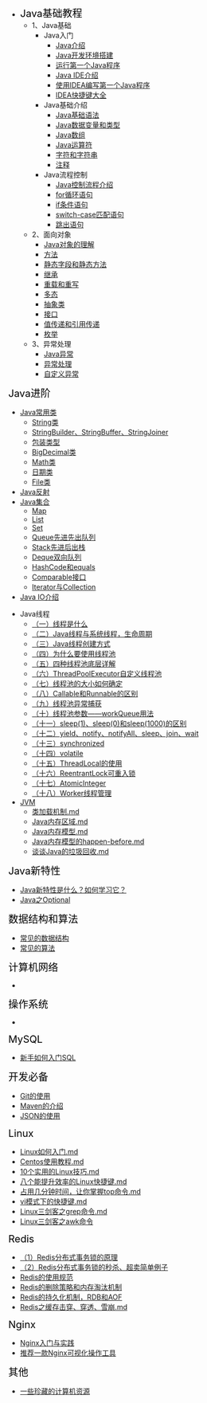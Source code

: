 * <font style="color:black;font-size:20px;font-weight:2px">Java基础教程</font>
    * 1、Java基础
      * Java入门
        * [Java介绍](articles\Java基础\Java入门\Java介绍.md)
        * [Java开发环境搭建](articles\Java基础\Java入门\安装Java运行环境.md)
        * [运行第一个Java程序](articles\Java基础\Java入门\运行第一个Java程序.md)
        * [Java IDE介绍](articles\Java基础\Java入门\JavaIDE介绍.md)
        * [使用IDEA编写第一个Java程序](articles\Java基础\Java入门\使用IDEA编写第一个Java程序.md) 
        * [IDEA快捷键大全](articles\Java基础\Java入门\IDEA快捷键.md) 
      * Java基础介绍
        * [Java基础语法](articles\Java基础\Java基础\1、Java基础语法.md)
        * [Java数据变量和类型](articles\Java基础\Java基础\2、Java数据变量和类型.md)
        * [Java数组](articles\Java基础\Java基础\3、Java数组.md)
        * [Java运算符](articles\Java基础\Java基础\4、Java运算符.md)
        * [字符和字符串](articles\Java基础\Java基础\5、字符和字符串.md)
        * [注释](articles\Java基础\Java基础\6、注释.md)
      * Java流程控制
        * [Java控制流程介绍](articles\Java基础\Java流程控制\6、Java控制流程.md)
        * [for循环语句](articles\Java基础\Java流程控制\循环语句.md)
        * [if条件语句](articles\Java基础\Java流程控制\条件语句.md)
        * [switch-case匹配语句](articles\Java基础\Java流程控制\switch-case匹配语句.md)
        * [跳出语句](articles\Java基础\Java流程控制\跳出语句.md)
    * 2、面向对象
        * [Java对象的理解](articles\面向对象\Head-Java对象的理解.md) 
        * [方法](articles\面向对象\1、方法.md)
        * [静态字段和静态方法](articles\面向对象\2、静态字段和静态方法.md)
        * [继承](articles\面向对象\3、继承.md)
        * [重载和重写](articles\面向对象\4、重载和重写.md)
        * [多态](articles\面向对象\5、多态.md)
        * [抽象类](articles\面向对象\6、抽象类.md)
        * [接口](articles\面向对象\7、接口.md)
        * [值传递和引用传递](articles\面向对象\8、值传递和引用传递.md)
        * [枚举](articles\面向对象\9、枚举.md)
    * 3、异常处理
        * [Java异常](articles\异常处理\1、Java异常.md)
        * [异常处理](articles\异常处理\2、异常处理.md)
        * [自定义异常](articles\异常处理\3、自定义异常.md)

<font style="color:black;font-size:20px;font-weight:2px">Java进阶</font>

* [Java常用类](articles\Java进阶\常用类\Java常用类.md)
  * [String类](articles\Java进阶\常用类\String.md)
  * [StringBuilder、StringBuffer、StringJoiner](articles\Java进阶\常用类\StringBuilder、StringBuffer、StringJoiner.md)
  * [包装类型](articles\Java进阶\常用类\包装类型.md)
  * [BigDecimal类](articles\Java进阶\常用类\BigDecimal.md)
  * [Math类](articles\Java进阶\常用类\Math类.md)
  * [日期类](articles\Java进阶\常用类\日期类.md)
  * [File类](articles\Java进阶\常用类\File类.md)
* [Java反射](articles\Java进阶\反射\Java反射.md)
* [Java集合](articles\Java进阶\集合\集合类的介绍.md)
  * [Map](articles\Java进阶\集合\Map.md)
  * [List](articles\Java进阶\集合\List.md)
  * [Set](articles\Java进阶\集合\Set.md)
  * [Queue先进先出队列](articles\Java进阶\集合\Queue.md) 
  * [Stack先进后出栈](articles\Java进阶\集合\Stack.md) 
  * [Deque双向队列](articles\Java进阶\集合\Deque.md) 
  * [HashCode和equals](articles\Java进阶\集合\HashCode和equals.md)
  * [Comparable接口](articles\Java进阶\集合\Comparable接口.md)
  * [Iterator与Collection](articles\Java进阶\集合\Iterator与Collection.md)
* [Java IO介绍](articles\Java进阶\IO\IO.md)

- Java线程
  - [（一）线程是什么](articles\Java线程\（一）线程是什么.md)
  - [（二）Java线程与系统线程，生命周期](articles\Java线程\（二）Java线程与系统线程，生命周期.md)
  - [（三）Java线程创建方式](articles\Java线程\（三）Java线程创建方式.md)
  - [（四）为什么要使用线程池](articles\Java线程\（四）为什么要使用线程池.md)
  - [（五）四种线程池底层详解](articles\Java线程\（五）四种线程池底层详解.md)
  - [（六）ThreadPoolExecutor自定义线程池](articles\Java线程\（六）ThreadPoolExecutor自定义线程池.md)
  - [（七）线程池的大小如何确定](articles\Java线程\（七）线程池的大小如何确定.md)
  - [（八）Callable和Runnable的区别](articles\Java线程\（八）Callable和Runnable的区别.md)
  - [（九）线程池异常捕获](articles\Java线程\（九）线程池异常捕获.md)
  - [（十）线程池参数——workQueue用法](articles\Java线程\（十）线程池参数——workQueue用法.md)
  - [（十一）sleep(1)、sleep(0)和sleep(1000)的区别](articles\Java线程\（十一）sleep(1)、sleep(0)和sleep(1000)的区别.md)
  - [（十二）yield、notify、notifyAll、sleep、join、wait](articles\Java线程\（十二）yield、notify、notifyAll、sleep、join、wait.md)
  - [（十三）synchronized](articles\Java线程\（十三）synchronized.md)
  - [（十四）volatile](articles\Java线程\（十四）volatile.md)
  - [（十五）ThreadLocal的使用](articles\Java线程\（十五）ThreadLocal的使用.md)
  - [（十六）ReentrantLock可重入锁](articles\Java线程\（十六）ReentrantLock可重入锁.md)
  -  [（十七）AtomicInteger](articles\Java线程\（十七）AtomicInteger.md) 
  -   [（十八）Worker线程管理](articles\Java线程\（十八）Worker线程管理.md) 
- [JVM](articles\JVM\JVM掌握的知识点.md) 
  -  [类加载机制.md](articles\JVM\类加载机制.md)
  -  [Java内存区域.md](articles\JVM\Java内存区域.md) 
  -  [Java内存模型.md](articles\JVM\Java内存模型.md) 
  -  [Java内存模型的happen-before.md](articles\JVM\Java内存模型的happen-before.md) 
  -  [谈谈Java的垃圾回收.md](articles\JVM\谈谈Java的垃圾回收.md) 

<font style="color:black;font-size:20px;font-weight:2px">Java新特性</font>

- [Java新特性是什么？如何学习它？](articles\Java新特性\Java8新特性.md)
- [Java之Optional](articles\Java新特性\Java8之Optional.md)  

<font style="color:black;font-size:20px;font-weight:2px">数据结构和算法</font>

-  [常见的数据结构](articles\数据结构与算法\常见的数据结构.md) 
-  [常见的算法](articles\数据结构与算法\常见的算法.md) 

<font style="color:black;font-size:20px;font-weight:2px">计算机网络</font>

- 

<font style="color:black;font-size:20px;font-weight:2px">操作系统</font>

- 

<font style="color:black;font-size:20px;font-weight:2px">MySQL</font>

-  [新手如何入门SQL](articles\MySQL\新手如何入门SQL.md) 

<font style="color:black;font-size:20px;font-weight:2px">开发必备</font>

-  [Git的使用](articles\开发辅助工具\Git的使用.md) 
-   [Maven的介绍](articles\Maven\Maven的介绍.md) 
-  [JSON的使用](articles\开发辅助工具\JSON的使用.md) 

<font style="color:black;font-size:20px;font-weight:2px">Linux</font>

-  [Linux如何入门.md](articles\Linux\Linux如何入门.md) 
- [Centos使用教程.md](articles\Linux\Centos使用教程.md) 
-  [10个实用的Linux技巧.md](articles\Linux\10个实用的Linux技巧.md) 
-  [八个能提升效率的Linux快捷键.md](articles\Linux\八个能提升效率的Linux快捷键.md) 
-  [占用几分钟时间，让你掌握top命令.md](articles\Linux\占用几分钟时间，让你掌握top命令.md) 
-  [vi模式下的快捷键.md](articles\Linux\vi模式下的快捷键.md) 
-  [Linux三剑客之grep命令.md](articles\Linux\Linux三剑客之grep命令.md) 
-   [Linux三剑客之awk命令](articles\Linux\Linux三剑客之awk命令.md) 

<font style="color:black;font-size:20px;font-weight:2px">Redis</font>

- [（1）Redis分布式事务锁的原理](articles\Redis\Redis分布式事务锁的原理.md)
- [（2）Redis分布式事务锁的秒杀、超卖简单例子](articles\Redis\Redis分布式事务锁的秒杀、超卖简单例子.md) 
-  [Redis的使用规范](articles\Redis\Redis的使用规范有哪些？.md) 
-  [Redis的删除策略和内存淘汰机制](articles\Redis\Redis的删除策略和内存淘汰机制.md) 
-  [Redis的持久化机制，RDB和AOF](articles\Redis\Redis的持久化机制，RDB和AOF.md) 
-  [Redis之缓存击穿、穿透、雪崩.md](articles\Redis\Redis之缓存击穿、穿透、雪崩.md) 

<font style="color:black;font-size:20px;font-weight:2px">Nginx</font>

-  [Nginx入门与实践](articles\Nginx\Nginx入门.md) 
-  [推荐一款Nginx可视化操作工具](articles\Nginx\推荐一款Nginx可视化操作工具.md) 

<font style="color:black;font-size:20px;font-weight:2px">其他</font>

- [一些珍藏的计算机资源](https://github.com/DogerRain/awesome-programming-resources/blob/main/README.md)